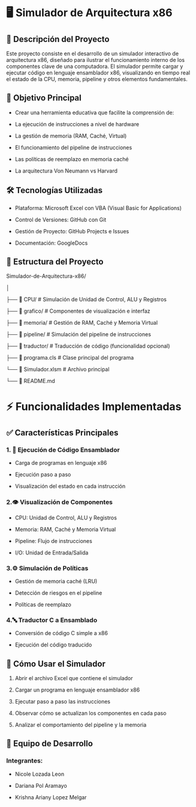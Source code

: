 # 🖥️ Simulador de Arquitectura x86
## 📖 Descripción del Proyecto 
Este proyecto consiste en el desarrollo de un simulador interactivo de arquitectura x86, diseñado para ilustrar el funcionamiento interno de los componentes clave de una computadora. El simulador permite cargar y ejecutar código en lenguaje ensamblador x86, visualizando en tiempo real el estado de la CPU, memoria, pipeline y otros elementos fundamentales.
## 🎯 Objetivo Principal
- Crear una herramienta educativa que facilite la comprensión de:
  
- La ejecución de instrucciones a nivel de hardware
  
- La gestión de memoria (RAM, Caché, Virtual)

- El funcionamiento del pipeline de instrucciones

- Las políticas de reemplazo en memoria caché

- La arquitectura Von Neumann vs Harvard

## 🛠️ Tecnologías Utilizadas
- Plataforma: Microsoft Excel con VBA (Visual Basic for Applications)

- Control de Versiones: GitHub con Git

- Gestión de Proyecto: GitHub Projects e Issues

- Documentación: GoogleDocs

## 📁 Estructura del Proyecto

Simulador-de-Arquitectura-x86/

│

├── 📂 CPU/                 # Simulación de Unidad de Control, ALU y Registros

├── 📂 grafico/             # Componentes de visualización e interfaz

├── 📂 memoria/             # Gestión de RAM, Caché y Memoria Virtual

├── 📂 pipeline/            # Simulación del pipeline de instrucciones

├── 📂 traductor/           # Traducción de código (funcionalidad opcional)

├── 📄 programa.cls         # Clase principal del programa

└── 📄 Simulador.xlsm       # Archivo principal

└── 📄 README.md           

# ⚡ Funcionalidades Implementadas
## ✅ Características Principales
### 1. 🔄 Ejecución de Código Ensamblador

- Carga de programas en lenguaje x86

- Ejecución paso a paso

- Visualización del estado en cada instrucción

### 2.👁️ Visualización de Componentes

- CPU: Unidad de Control, ALU y Registros

- Memoria: RAM, Caché y Memoria Virtual

- Pipeline: Flujo de instrucciones

- I/O: Unidad de Entrada/Salida

### 3.⚙️ Simulación de Políticas

- Gestión de memoria caché (LRU)

- Detección de riesgos en el pipeline

- Políticas de reemplazo

### 4.🔤 Traductor C a Ensamblado

- Conversión de código C simple a x86

- Ejecución del código traducido

## 🚀 Cómo Usar el Simulador
1. Abrir el archivo Excel que contiene el simulador

2. Cargar un programa en lenguaje ensamblador x86

3. Ejecutar paso a paso las instrucciones

4. Observar cómo se actualizan los componentes en cada paso

5. Analizar el comportamiento del pipeline y la memoria

## 👥 Equipo de Desarrollo
### Integrantes:
- Nicole Lozada Leon
  
- Dariana Pol Aramayo
  
- Krishna Ariany Lopez Melgar
